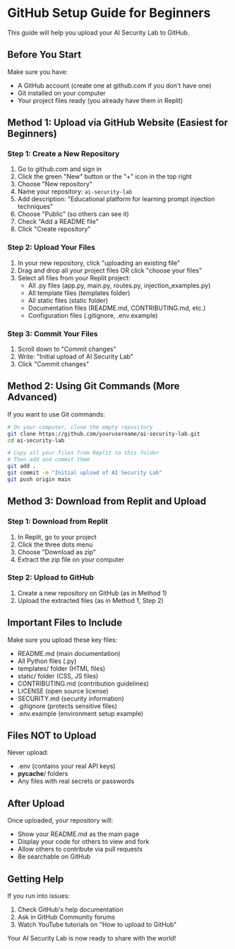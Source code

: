 # GitHub Setup Guide for Beginners

This guide will help you upload your AI Security Lab to GitHub.

## Before You Start

Make sure you have:
- A GitHub account (create one at github.com if you don't have one)
- Git installed on your computer
- Your project files ready (you already have them in Replit)

## Method 1: Upload via GitHub Website (Easiest for Beginners)

### Step 1: Create a New Repository
1. Go to github.com and sign in
2. Click the green "New" button or the "+" icon in the top right
3. Choose "New repository"
4. Name your repository: `ai-security-lab`
5. Add description: "Educational platform for learning prompt injection techniques"
6. Choose "Public" (so others can see it)
7. Check "Add a README file"
8. Click "Create repository"

### Step 2: Upload Your Files
1. In your new repository, click "uploading an existing file"
2. Drag and drop all your project files OR click "choose your files"
3. Select all files from your Replit project:
   - All .py files (app.py, main.py, routes.py, injection_examples.py)
   - All template files (templates folder)
   - All static files (static folder)
   - Documentation files (README.md, CONTRIBUTING.md, etc.)
   - Configuration files (.gitignore, .env.example)
   
### Step 3: Commit Your Files
1. Scroll down to "Commit changes"
2. Write: "Initial upload of AI Security Lab"
3. Click "Commit changes"

## Method 2: Using Git Commands (More Advanced)

If you want to use Git commands:

```bash
# On your computer, clone the empty repository
git clone https://github.com/yourusername/ai-security-lab.git
cd ai-security-lab

# Copy all your files from Replit to this folder
# Then add and commit them
git add .
git commit -m "Initial upload of AI Security Lab"
git push origin main
```

## Method 3: Download from Replit and Upload

### Step 1: Download from Replit
1. In Replit, go to your project
2. Click the three dots menu
3. Choose "Download as zip"
4. Extract the zip file on your computer

### Step 2: Upload to GitHub
1. Create a new repository on GitHub (as in Method 1)
2. Upload the extracted files (as in Method 1, Step 2)

## Important Files to Include

Make sure you upload these key files:
- README.md (main documentation)
- All Python files (.py)
- templates/ folder (HTML files)
- static/ folder (CSS, JS files)
- CONTRIBUTING.md (contribution guidelines)
- LICENSE (open source license)
- SECURITY.md (security information)
- .gitignore (protects sensitive files)
- .env.example (environment setup example)

## Files NOT to Upload

Never upload:
- .env (contains your real API keys)
- __pycache__/ folders
- Any files with real secrets or passwords

## After Upload

Once uploaded, your repository will:
- Show your README.md as the main page
- Display your code for others to view and fork
- Allow others to contribute via pull requests
- Be searchable on GitHub

## Getting Help

If you run into issues:
1. Check GitHub's help documentation
2. Ask in GitHub Community forums
3. Watch YouTube tutorials on "How to upload to GitHub"

Your AI Security Lab is now ready to share with the world!